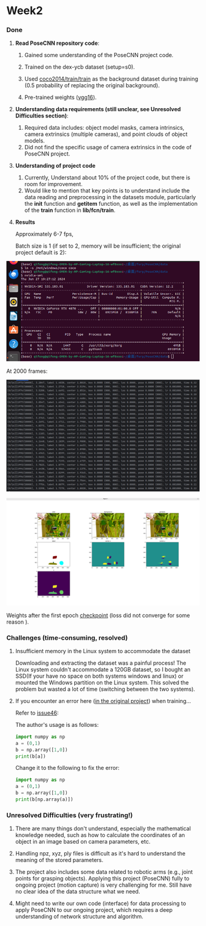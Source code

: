 



# Week2

### Done
1. **Read PoseCNN repository code**:

   1. Gained some understanding of the PoseCNN project code. 

   2. Trained on the dex-ycb dataset (setup=s0).

   2. Used [coco2014/train/train](https://cocodataset.org/#download) as the background dataset during training (0.5 probability of replacing the original background). 

   4. Pre-trained weights ([vgg16](https://download.pytorch.org/models/vgg16-397923af.pth)).

2. **Understanding data requirements (still unclear, see Unresolved Difficulties section)**:
   
   1. Required data includes: object model masks, camera intrinsics, camera extrinsics (multiple cameras), and point clouds of object models.
   2. Did not find the specific usage of camera extrinsics in the code of PoseCNN project.
3. **Understanding of project code**
   1. Currently, Understand about 10% of the project code, but there is room for improvement.
   2. Would like to mention that key points is to understand include the data reading and preprocessing in the datasets module, particularly the __init__ function and __getitem__ function, as well as the implementation of the __train__ function in __lib/fcn/train__.

4. **Results**

    Approximately 6-7 fps,

     Batch size is 1 (if set to 2, memory will be insufficient; the original project default is 2):

![图片描述](./images/batch.JPG)

 At 2000 frames:

![图片描述](./images/2000.JPG)

![图片描述](./images/2000i.JPG)

 Weights after the first epoch [checkpoint](https://drive.google.com/file/d/1MTVLZbQJKjnkJXIMnMX5M-T2DhATHbD_/view?usp=drive_link) (loss did not converge for some reason ).

### Challenges (time-consuming, resolved)
1. Insufficient memory in the Linux system to accommodate the dataset

    Downloading and extracting the dataset was a painful process! The Linux system couldn't accommodate a 120GB dataset, so I bought an SSD(If your have no space on both systems windows and linux) or mounted the Windows partition on the Linux system. This solved the problem but wasted a lot of time (switching between the two systems).

2. If you encounter an error here ([in the original project](https://github.com/NVlabs/PoseCNN-PyTorch/blob/main/lib/datasets/dex_ycb.py#L151-L154)) when training...

   Refer to [issue46](https://github.com/NVlabs/PoseCNN-PyTorch/issues/46):

    The author's usage is as follows:

   ```python
   import numpy as np
   a = (0,1)
   b = np.array([1,0])
   print(b[a])
   ```

   Change it to the following to fix the error:

   ```python
   import numpy as np
   a = (0,1)
   b = np.array([1,0])
   print(b[np.array(a)])
   ```

   

### Unresolved Difficulties (very frustrating!)
1. There are many things don't understand, especially the mathematical knowledge needed, such as how to calculate the coordinates of an object in an image based on camera parameters, etc.

2. Handling npz, xyz, ply files is difficult as it's hard to understand the meaning of the stored parameters.
3. The project also includes some data related to robotic arms (e.g., joint points for grasping objects). Applying this project (PoseCNN) fully to ongoing project (motion capture) is very challenging for me. Still have no clear idea of the data structure what we need.
4. Might need to write our own code (interface) for data processing to apply PoseCNN to our ongoing project, which requires a deep understanding of network structure and algorithm.

